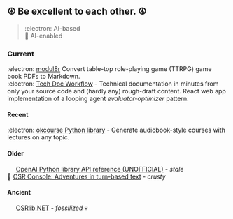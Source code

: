 ## ☮️ Be excellent to each other. ☮️

> :electron: AI-based  
> :robot: AI-enabled

### Current

:electron: [modul8r](https://github.com/mmacy/modul8r) Convert table-top role-playing game (TTRPG) game book PDFs to Markdown.  
:electron: [Tech Doc Workflow](https://github.com/mmacy/tech-doc-workflow) - Technical documentation in minutes from only your source code and (hardly any) rough-draft content. React web app implementation of a looping agent *evaluator-optimizer* pattern.

#### Recent

:electron: [okcourse Python library](https://mmacy.github.io/okcourse/) - Generate audiobook-style courses with lectures on any topic.

#### Older

&nbsp;&nbsp;&nbsp;&nbsp; [OpenAI Python library API reference (UNOFFICIAL)](https://mmacy.github.io/openai-python/) - _stale_  
:robot: [OSR Console: Adventures in turn-based text](https://github.com/osrapps/osr-console) - _crusty_

#### Ancient

&nbsp;&nbsp;&nbsp;&nbsp; [OSRlib.NET](https://github.com/mmacy/osrlib-dotnet) - _fossilized_ 💀
